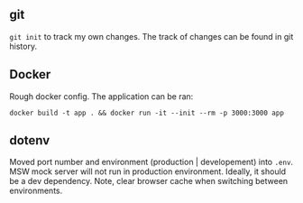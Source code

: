 ## git 
`git init` to track my own changes. The track of changes can be found in git history.

## Docker
Rough docker config. The application can be ran:

```
docker build -t app . && docker run -it --init --rm -p 3000:3000 app
```

## dotenv
Moved port number and environment (production | developement) into `.env`.
MSW mock server will not run in production environment. Ideally, it should be a dev dependency. 
Note, clear browser cache when switching between environments.
